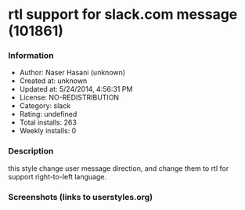 # rtl support for slack.com message (101861)

### Information
- Author: Naser Hasani (unknown)
- Created at: unknown
- Updated at: 5/24/2014, 4:56:31 PM
- License: NO-REDISTRIBUTION
- Category: slack
- Rating: undefined
- Total installs: 263
- Weekly installs: 0


### Description
this style change user message direction, and change them to rtl for support right-to-left language.


### Screenshots (links to userstyles.org)



